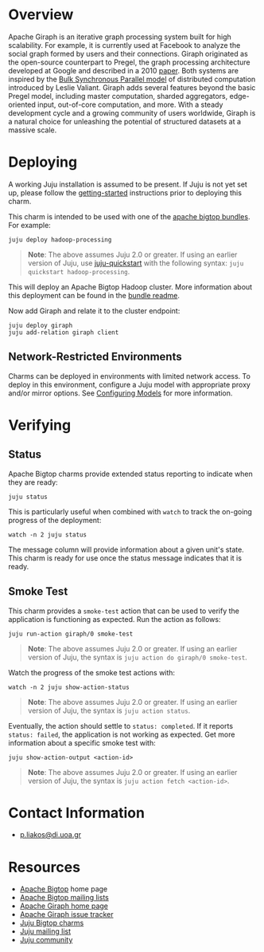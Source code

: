 <!--
  Licensed to the Apache Software Foundation (ASF) under one or more
  contributor license agreements.  See the NOTICE file distributed with
  this work for additional information regarding copyright ownership.
  The ASF licenses this file to You under the Apache License, Version 2.0
  (the "License"); you may not use this file except in compliance with
  the License.  You may obtain a copy of the License at

       http://www.apache.org/licenses/LICENSE-2.0

  Unless required by applicable law or agreed to in writing, software
  distributed under the License is distributed on an "AS IS" BASIS,
  WITHOUT WARRANTIES OR CONDITIONS OF ANY KIND, either express or implied.
  See the License for the specific language governing permissions and
  limitations under the License.
-->
# Overview

Apache Giraph is an iterative graph processing system built for high scalability.
For example, it is currently used at Facebook to analyze the social graph formed
by users and their connections. Giraph originated as the open-source counterpart
to Pregel, the graph processing architecture developed at Google and described in
a 2010 [paper](http://dl.acm.org/citation.cfm?id=1807184). Both systems are
inspired by the [Bulk Synchronous Parallel model](http://en.wikipedia.org/wiki/Bulk_synchronous_parallel)
of distributed computation introduced by Leslie Valiant. Giraph adds several features
beyond the basic Pregel model, including master computation, sharded aggregators,
edge-oriented input, out-of-core computation, and more. With a steady development
cycle and a growing community of users worldwide, Giraph is a natural choice for
unleashing the potential of structured datasets at a massive scale.

# Deploying

A working Juju installation is assumed to be present. If Juju is not yet set
up, please follow the [getting-started][] instructions prior to deploying this
charm.

This charm is intended to be used with one of the [apache bigtop bundles][].
For example:

    juju deploy hadoop-processing

> **Note**: The above assumes Juju 2.0 or greater. If using an earlier version
of Juju, use [juju-quickstart][] with the following syntax: `juju quickstart
hadoop-processing`.

This will deploy an Apache Bigtop Hadoop cluster. More information about this
deployment can be found in the [bundle readme](https://jujucharms.com/hadoop-processing/).

Now add Giraph and relate it to the cluster endpoint:

    juju deploy giraph
    juju add-relation giraph client

## Network-Restricted Environments
Charms can be deployed in environments with limited network access. To deploy
in this environment, configure a Juju model with appropriate proxy and/or
mirror options. See [Configuring Models][] for more information.

[getting-started]: https://jujucharms.com/docs/stable/getting-started
[apache bigtop bundles]: https://jujucharms.com/u/bigdata-charmers/#bundles
[juju-quickstart]: https://launchpad.net/juju-quickstart
[Configuring Models]: https://jujucharms.com/docs/stable/models-config


# Verifying

## Status
Apache Bigtop charms provide extended status reporting to indicate when they
are ready:

    juju status

This is particularly useful when combined with `watch` to track the on-going
progress of the deployment:

    watch -n 2 juju status

The message column will provide information about a given unit's state.
This charm is ready for use once the status message indicates that it is
ready.

## Smoke Test
This charm provides a `smoke-test` action that can be used to verify the
application is functioning as expected. Run the action as follows:

    juju run-action giraph/0 smoke-test

> **Note**: The above assumes Juju 2.0 or greater. If using an earlier version
of Juju, the syntax is `juju action do giraph/0 smoke-test`.

Watch the progress of the smoke test actions with:

    watch -n 2 juju show-action-status

> **Note**: The above assumes Juju 2.0 or greater. If using an earlier version
of Juju, the syntax is `juju action status`.

Eventually, the action should settle to `status: completed`.  If it
reports `status: failed`, the application is not working as expected. Get
more information about a specific smoke test with:

    juju show-action-output <action-id>

> **Note**: The above assumes Juju 2.0 or greater. If using an earlier version
of Juju, the syntax is `juju action fetch <action-id>`.


# Contact Information

- <p.liakos@di.uoa.gr>


# Resources

- [Apache Bigtop](http://bigtop.apache.org/) home page
- [Apache Bigtop mailing lists](http://bigtop.apache.org/mail-lists.html)
- [Apache Giraph home page](http://giraph.apache.org/)
- [Apache Giraph issue tracker](https://issues.apache.org/jira/browse/GIRAPH)
- [Juju Bigtop charms](https://jujucharms.com/q/apache/bigtop)
- [Juju mailing list](https://lists.ubuntu.com/mailman/listinfo/juju)
- [Juju community](https://jujucharms.com/community)
